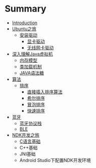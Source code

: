 # Summary

* [Introduction](README.md)
* [Ubuntu之旅](ubuntuzhi-lv.md)
  * [安装驱动](ubuntuzhi-lv/an-zhuang-qu-dong.md)
    * [显卡驱动](ubuntuzhi-lv/an-zhuang-qu-dong/xian-qia-qu-dong.md)
    * [无线网卡驱动](ubuntuzhi-lv/an-zhuang-qu-dong/wu-xian-wang-qia-qu-dong.md)
* [深入理解Java虚拟机](shen-ru-li-jie-java-xu-ni-ji.md)
  * [内存模型](shen-ru-li-jie-java-xu-ni-ji/nei-cun-qu-yu.md)
  * [类加载机制](shen-ru-li-jie-java-xu-ni-ji/lei-jia-zai-ji-zhi.md)
  * [JAVA语法糖](shen-ru-li-jie-java-xu-ni-ji/lei-xing-ca-9664-java-yu-fa-tang.md)
* [算法](suan-fa.md)
  * [排序](suan-fa/pai-xu.md)
    * [直接插入排序算法](suan-fa/pai-xu/zhi-jie-cha-ru-pai-xu-suan-fa.md)
    * [希尔排序](suan-fa/pai-xu/xi-er-pai-xu.md)
    * [冒泡排序](suan-fa/pai-xu/mao-pao-pai-xu.md)
    * [快速排序](suan-fa/pai-xu/kuai-su-pai-xu.md)
* [蓝牙](lan-ya-4-0.md)
  * [蓝牙协议栈](lan-ya-4-0/lan-ya-xie-yi-zhan.md)
  * [BLE](lan-ya-4-0/ble.md)
* [NDK开发之旅](ndkkai-fa-zhi-lv.md)
  * [C语言基础](ndkkai-fa-zhi-lv/cyu-yan-ji-chu.md)
  * C++基础
  * JNI基础
  * Android Studio下配置NDK开发环境

